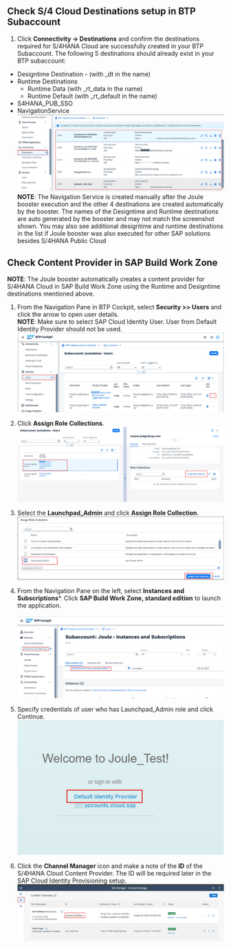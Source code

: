 ## Check S/4 Cloud Destinations setup in BTP Subaccount
1. Click **Connectivity -> Destinations** and confirm the destinations required for S/4HANA Cloud are successfully created in your BTP Subaccount.  The following 5 destinations should already exist in your BTP subaccount:
  * Designtime Destination - (with _dt in the name)
  * Runtime Destinations
    * Runtime Data (with _rt_data in the name)
    * Runtime Default (with _rt_default in the name)
  * S4HANA_PUB_SSO
  * NavigationService
  ![postboosters4](2.jpg)  
**NOTE**: The Navigation Service is created manually after the Joule booster execution and the other 4 destinations are created automatically by the booster.  The names of the Designtime and Runtime destinations are auto generated by the booster and may not match the screenshot shown.  You may also see additional designtime and runtime destinations in the list if Joule booster was also executed for other SAP solutions besides S/4HANA Public Cloud

## Check Content Provider in SAP Build Work Zone
**NOTE**: The Joule booster automatically creates a content provider for S/4HANA Cloud in SAP Build Work Zone using the Runtime and Designtime destinations mentioned above.
1. From the Navigation Pane in BTP Cockpit, select **Security >> Users** and click the arrow to open user details.</br>
**NOTE**: Make sure to select SAP Cloud Identity User.  User from Default Identity Provider should not be used.</br>
![postboosters4](2-1.jpg)

2. Click **Assign Role Collections**.</br> 
![create_content_provider](2-2.jpg)   

3. Select the **Launchpad_Admin** and click **Assign Role Collection**.</br>
![create_content_provider](2-3.jpg) 

4. From the Navigation Pane on the left, select **Instances and Subscriptions***. Click **SAP Build Work Zone, standard edition** to launch the application.</br>  
![postboosters4](3.jpg) 

5. Specify credentials of user who has Launchpad_Admin role and click Continue.</br>
![postboosters4](4.jpg) 

6. Click the **Channel Manager** icon and make a note of the **ID** of the S/4HANA Cloud Content Provider.  The ID will be required later in the SAP Cloud Identity Provisioning setup.</br>
![postboosters4](6.jpg)

